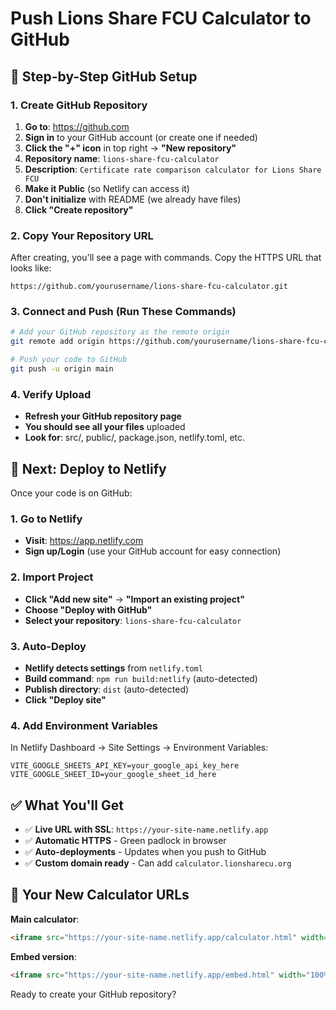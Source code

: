 # Push Lions Share FCU Calculator to GitHub

## 🚀 **Step-by-Step GitHub Setup**

### **1. Create GitHub Repository**
1. **Go to**: https://github.com
2. **Sign in** to your GitHub account (or create one if needed)
3. **Click the "+" icon** in top right → **"New repository"**
4. **Repository name**: `lions-share-fcu-calculator`
5. **Description**: `Certificate rate comparison calculator for Lions Share FCU`
6. **Make it Public** (so Netlify can access it)
7. **Don't initialize** with README (we already have files)
8. **Click "Create repository"**

### **2. Copy Your Repository URL**
After creating, you'll see a page with commands. Copy the HTTPS URL that looks like:
```
https://github.com/yourusername/lions-share-fcu-calculator.git
```

### **3. Connect and Push (Run These Commands)**
```bash
# Add your GitHub repository as the remote origin
git remote add origin https://github.com/yourusername/lions-share-fcu-calculator.git

# Push your code to GitHub
git push -u origin main
```

### **4. Verify Upload**
- **Refresh your GitHub repository page**
- **You should see all your files** uploaded
- **Look for**: src/, public/, package.json, netlify.toml, etc.

## 🎯 **Next: Deploy to Netlify**

Once your code is on GitHub:

### **1. Go to Netlify**
- **Visit**: https://app.netlify.com
- **Sign up/Login** (use your GitHub account for easy connection)

### **2. Import Project**
- **Click "Add new site"** → **"Import an existing project"**
- **Choose "Deploy with GitHub"**
- **Select your repository**: `lions-share-fcu-calculator`

### **3. Auto-Deploy**
- **Netlify detects settings** from `netlify.toml`
- **Build command**: `npm run build:netlify` (auto-detected)
- **Publish directory**: `dist` (auto-detected)
- **Click "Deploy site"**

### **4. Add Environment Variables**
In Netlify Dashboard → Site Settings → Environment Variables:
```
VITE_GOOGLE_SHEETS_API_KEY=your_google_api_key_here
VITE_GOOGLE_SHEET_ID=your_google_sheet_id_here
```

## ✅ **What You'll Get**

- ✅ **Live URL with SSL**: `https://your-site-name.netlify.app`
- ✅ **Automatic HTTPS** - Green padlock in browser
- ✅ **Auto-deployments** - Updates when you push to GitHub
- ✅ **Custom domain ready** - Can add `calculator.lionsharecu.org`

## 🔗 **Your New Calculator URLs**

**Main calculator**:
```html
<iframe src="https://your-site-name.netlify.app/calculator.html" width="100%" height="600px" frameborder="0" title="Calculator"></iframe>
```

**Embed version**:
```html
<iframe src="https://your-site-name.netlify.app/embed.html" width="100%" height="600px" frameborder="0" title="Calculator"></iframe>
```

Ready to create your GitHub repository?